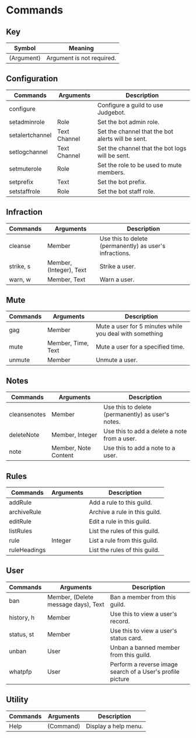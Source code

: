 # Commands

## Key 
| Symbol      | Meaning                        |
| ----------- | ------------------------------ |
| (Argument)  | Argument is not required.      |

## Configuration
| Commands        | Arguments    | Description                                       |
| --------------- | ------------ | ------------------------------------------------- |
| configure       |              | Configure a guild to use Judgebot.                |
| setadminrole    | Role         | Set the bot admin role.                           |
| setalertchannel | Text Channel | Set the channel that the bot alerts will be sent. |
| setlogchannel   | Text Channel | Set the channel that the bot logs will be sent.   |
| setmuterole     | Role         | Set the role to be used to mute members.          |
| setprefix       | Text         | Set the bot prefix.                               |
| setstaffrole    | Role         | Set the bot staff role.                           |

## Infraction
| Commands  | Arguments               | Description                                             |
| --------- | ----------------------- | ------------------------------------------------------- |
| cleanse   | Member                  | Use this to delete (permanently) as user's infractions. |
| strike, s | Member, (Integer), Text | Strike a user.                                          |
| warn, w   | Member, Text            | Warn a user.                                            |

## Mute
| Commands | Arguments          | Description                                             |
| -------- | ------------------ | ------------------------------------------------------- |
| gag      | Member             | Mute a user for 5 minutes while you deal with something |
| mute     | Member, Time, Text | Mute a user for a specified time.                       |
| unmute   | Member             | Unmute a user.                                          |

## Notes
| Commands     | Arguments            | Description                                       |
| ------------ | -------------------- | ------------------------------------------------- |
| cleansenotes | Member               | Use this to delete (permanently) as user's notes. |
| deleteNote   | Member, Integer      | Use this to add a delete a note from a user.      |
| note         | Member, Note Content | Use this to add a note to a user.                 |

## Rules
| Commands     | Arguments | Description                   |
| ------------ | --------- | ----------------------------- |
| addRule      |           | Add a rule to this guild.     |
| archiveRule  |           | Archive a rule in this guild. |
| editRule     |           | Edit a rule in this guild.    |
| listRules    |           | List the rules of this guild. |
| rule         | Integer   | List a rule from this guild.  |
| ruleHeadings |           | List the rules of this guild. |

## User
| Commands   | Arguments                           | Description                                                |
| ---------- | ----------------------------------- | ---------------------------------------------------------- |
| ban        | Member, (Delete message days), Text | Ban a member from this guild.                              |
| history, h | Member                              | Use this to view a user's record.                          |
| status, st | Member                              | Use this to view a user's status card.                     |
| unban      | User                                | Unban a banned member from this guild.                     |
| whatpfp    | User                                | Perform a reverse image search of a User's profile picture |

## Utility
| Commands | Arguments | Description          |
| -------- | --------- | -------------------- |
| Help     | (Command) | Display a help menu. |

